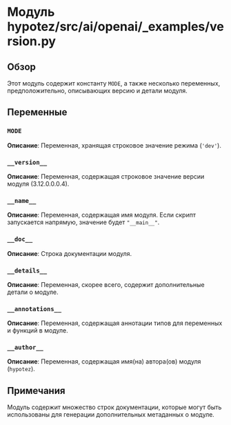 # Модуль hypotez/src/ai/openai/_examples/version.py

## Обзор

Этот модуль содержит константу `MODE`, а также несколько переменных, предположительно, описывающих версию и детали модуля.

## Переменные

### `MODE`

**Описание**: Переменная, хранящая строковое значение режима (`'dev'`).

### `__version__`

**Описание**: Переменная, содержащая строковое значение версии модуля (3.12.0.0.0.4).


### `__name__`

**Описание**: Переменная, содержащая имя модуля. Если скрипт запускается напрямую, значение будет `"__main__"`.


### `__doc__`

**Описание**: Строка документации модуля.


### `__details__`

**Описание**: Переменная, скорее всего, содержит дополнительные детали о модуле.


### `__annotations__`

**Описание**: Переменная, содержащая аннотации типов для переменных и функций в модуле.


### `__author__`

**Описание**: Переменная, содержащая имя(на) автора(ов) модуля (`hypotez`).


## Примечания

Модуль содержит множество строк документации, которые могут быть использованы для генерации дополнительных метаданных о модуле.